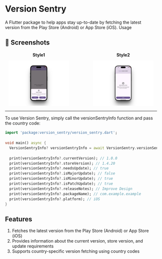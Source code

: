 Version Sentry 
================
A Flutter package to help apps stay up-to-date by fetching the latest version from the Play Store (Android) or App Store (iOS).
Usage


## 📱 Screenshots


<div style="display: flex; justify-content: center; align-items: center; gap: 80px; margin-top: 20px;">
  <!-- Style 1 -->
  <div style="text-align: center;">
    <div style="font-weight: bold; margin-bottom: 10px;">Style1</div>
    <img src="screenshots/patch_update.png" alt="patch_update" style="max-width: 200px; height: auto;" />
  </div>

  <!-- Style 2 -->
  <div style="text-align: center;">
    <div style="font-weight: bold; margin-bottom: 10px;">Style2</div>
    <img src="screenshots/major_update.png" alt="major_update" style="max-width: 200px; height: auto;" />
  </div>
</div>



[//]: # (<div style="text-align: center;">)

[//]: # (  <div style="display: inline-flex; gap: 40px;">)

[//]: # (    <span style="font-size: 18px; font-weight: bold;">🔍 Version Check</span>)

[//]: # (  <span style="font-size: 18px; font-weight: bold;">🚀 Deployment Info</span>)

[//]: # (  </div>)

[//]: # ()
[//]: # ()
[//]: # (  <img src="https://raw.githubusercontent.com/abubakar955786/version_sentry/main/screenshots/screenshot.png" alt="Screenshot" style="max-width: 100%; height: auto;" />)

[//]: # (</div>)





-----
To use Version Sentry, simply call the versionSentryInfo function and pass the country code:

```dart
import 'package:version_sentry/version_sentry.dart';

void main() async {
  VersionSentryInfo? versionSentryInfo = await VersionSentry.versionSentryInfo(countryCode: 'in');

  print(versionSentryInfo?.currentVersion); // 1.0.0
  print(versionSentryInfo?.storeVersion); // 1.4.20
  print(versionSentryInfo?.needsUpdate); // true
  print(versionSentryInfo?.isMajorUpdate); // false
  print(versionSentryInfo?.isMinorUpdate); // true
  print(versionSentryInfo?.isPatchUpdate); // true
  print(versionSentryInfo?.releaseNotes); // Improve Design
  print(versionSentryInfo?.packageName); // com.example.example
  print(versionSentryInfo?.platform); // iOS
}
```

Features
--------
1. Fetches the latest version from the Play Store (Android) or App Store (iOS)
2. Provides information about the current version, store version, and update requirements
3. Supports country-specific version fetching using country codes

